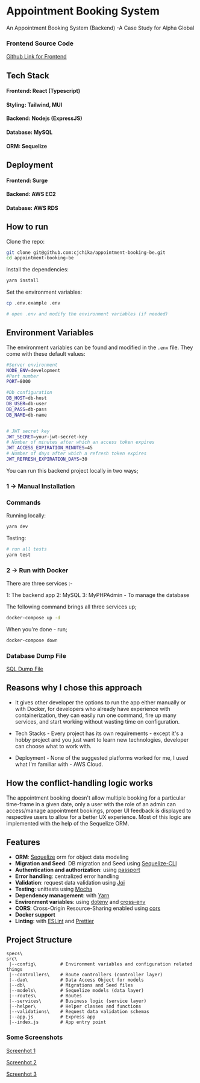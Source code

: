# Appointment Booking System

An Appointment Booking System (Backend) -A  Case Study for Alpha Global

### Frontend Source Code
[Github Link for Frontend](https://github.com/cjchika/appointment-booking-fe)

## Tech Stack
#### Frontend: React (Typescript)
#### Styling: Tailwind, MUI
#### Backend: Nodejs (ExpressJS)
#### Database: MySQL
#### ORM: Sequelize

## Deployment
#### Frontend: Surge
#### Backend: AWS EC2
#### Database: AWS RDS

## How to run

Clone the repo:

```bash
git clone git@github.com:cjchika/appointment-booking-be.git
cd appointment-booking-be
```

Install the dependencies:

```bash
yarn install
```

Set the environment variables:

```bash
cp .env.example .env

# open .env and modify the environment variables (if needed)
```

## Environment Variables

The environment variables can be found and modified in the `.env` file. They come with these default values:

```bash
#Server environment
NODE_ENV=development
#Port number
PORT=8000

#Db configuration
DB_HOST=db-host
DB_USER=db-user
DB_PASS=db-pass
DB_NAME=db-name


# JWT secret key
JWT_SECRET=your-jwt-secret-key
# Number of minutes after which an access token expires
JWT_ACCESS_EXPIRATION_MINUTES=45
# Number of days after which a refresh token expires
JWT_REFRESH_EXPIRATION_DAYS=30

```

You can run this backend project locally in two ways;

### 1 -> Manual Installation

### Commands

Running locally:

```bash
yarn dev
```

Testing:

```bash
# run all tests
yarn test

```

### 2 -> Run with Docker

There are three services :-

1: The backend app
2: MySQL
3: MyPHPAdmin - To manage the database

The following command brings all three services up;

```bash
docker-compose up -d
```

When you're done - run;

```bash
docker-compose down
```

### Database Dump File
[SQL Dump File](https://github.com/cjchika/appointment-booking-be/blob/main/bookingdb.sql)

## Reasons why I chose this approach
- It gives other developer the options to run the app either manually or with Docker, for developers who already have experience with containerization, they can easily run one command, fire up many services, and start working without wasting time on configuration.

- Tech Stacks - Every project has its own requirements - except it's a hobby project and you just want to learn new technologies, developer can choose what to work with.

- Deployment - None of the suggested platforms worked for me, I used what I'm familiar with - AWS Cloud.

## How the conflict-handling logic works
The appointment booking doesn't allow multiple booking for a particular time-frame in a given date, only a user with the role of an admin can access/manage appointment bookings, proper UI feedback is displayed to respective users to allow for a better UX experience. Most of this logic are implemented with the help of the Sequelize ORM.


## Features

- **ORM**: [Sequelize](https://sequelize.org/)  orm for object data modeling
- **Migration and Seed**: DB migration and Seed using [Sequelize-CLI](https://github.com/sequelize/cli)
- **Authentication and authorization**: using [passport](http://www.passportjs.org)
- **Error handling**: centralized error handling
- **Validation**: request data validation using [Joi](https://github.com/hapijs/joi)
- **Testing**: unittests using [Mocha](https://mochajs.org/)
- **Dependency management**: with [Yarn](https://yarnpkg.com)
- **Environment variables**: using [dotenv](https://github.com/motdotla/dotenv) and [cross-env](https://github.com/kentcdodds/cross-env#readme)
- **CORS**: Cross-Origin Resource-Sharing enabled using [cors](https://github.com/expressjs/cors)
- **Docker support**
- **Linting**: with [ESLint](https://eslint.org) and [Prettier](https://prettier.io)


## Project Structure

```
specs\
src\
 |--config\         # Environment variables and configuration related things
 |--controllers\    # Route controllers (controller layer)
 |--dao\            # Data Access Object for models
 |--db\             # Migrations and Seed files
 |--models\         # Sequelize models (data layer)
 |--routes\         # Routes
 |--services\       # Business logic (service layer)
 |--helper\         # Helper classes and functions
 |--validations\    # Request data validation schemas
 |--app.js          # Express app
 |--index.js        # App entry point
```

### Some Screenshots
[Screenhot 1](https://github.com/cjchika/appointment-booking-be/blob/main/src/screenshots/SC1.png)

[Screenhot 2](https://github.com/cjchika/appointment-booking-be/blob/main/src/screenshots/SC2.png)

[Screenhot 3](https://github.com/cjchika/appointment-booking-be/blob/main/src/screenshots/SC3.png)